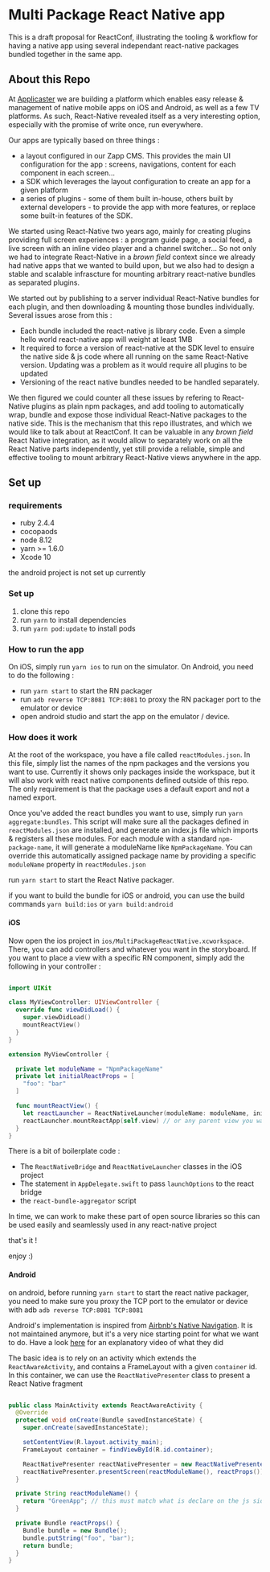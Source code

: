 # Multi Package React Native app

This is a draft proposal for ReactConf, illustrating the tooling & workflow for having a native app using several independant react-native packages bundled together in the same app.

## About this Repo

At [Applicaster](https://applicaster.com) we are building a platform which enables easy release & management of native mobile apps on iOS and Android, as well as a few TV platforms. As such, React-Native revealed itself as a very interesting option, especially with the promise of write once, run everywhere.

Our apps are typically based on three things :

- a layout configured in our Zapp CMS. This provides the main UI configuration for the app : screens, navigations, content for each component in each screen...
- a SDK which leverages the layout configuration to create an app for a given platform
- a series of plugins - some of them built in-house, others built by external developers - to provide the app with more features, or replace some built-in features of the SDK.

We started using React-Native two years ago, mainly for creating plugins providing full screen experiences : a program guide page, a social feed, a live screen with an inline video player and a channel switcher...
So not only we had to integrate React-Native in a _brown field_ context since we already had native apps that we wanted to build upon, but we also had to design a stable and scalable infrascture for mounting arbitrary react-native bundles as separated plugins.

We started out by publishing to a server individual React-Native bundles for each plugin, and then downloading & mounting those bundles individually.
Several issues arose from this :

- Each bundle included the react-native js library code. Even a simple hello world react-native app will weight at least 1MB
- It required to force a version of react-native at the SDK level to ensuire the native side & js code where all running on the same React-Native version. Updating was a problem as it would require all plugins to be updated
- Versioning of the react native bundles needed to be handled separately.

We then figured we could counter all these issues by refering to React-Native plugins as plain npm packages, and add tooling to automatically wrap, bundle and expose those individual React-Native packages to the native side. This is the mechanism that this repo illustrates, and which we would like to talk about at ReactConf. It can be valuable in any _brown field_ React Native integration, as it would allow to separately work on all the React Native parts independently, yet still provide a reliable, simple and effective tooling to mount arbitrary React-Native views anywhere in the app.

## Set up

### requirements

- ruby 2.4.4
- cocopaods
- node 8.12
- yarn >= 1.6.0
- Xcode 10

the android project is not set up currently

### Set up

1. clone this repo
2. run `yarn` to install dependencies
3. run `yarn pod:update` to install pods

### How to run the app

On iOS, simply run `yarn ios` to run on the simulator.
On Android, you need to do the following :

- run `yarn start` to start the RN packager
- run `adb reverse TCP:8081 TCP:8081` to proxy the RN packager port to the emulator or device
- open android studio and start the app on the emulator / device.

### How does it work

At the root of the workspace, you have a file called `reactModules.json`. In this file, simply list the names of the npm packages and the versions you want to use. Currently it shows only packages inside the workspace, but it will also work with react native components defined outside of this repo. The only requirement is that the package uses a default export and not a named export.

Once you've added the react bundles you want to use, simply run `yarn aggregate:bundles`.
This script will make sure all the packages defined in `reactModules.json` are installed, and generate an index.js file which imports & registers all these modules. For each module with a standard `npm-package-name`, it will generate a moduleName like `NpmPackageName`. You can override this automatically assigned package name by providing a specific `moduleName` property in `reactModules.json`

run `yarn start` to start the React Native packager.

if you want to build the bundle for iOS or android, you can use the build commands `yarn build:ios` or `yarn build:android`

#### iOS

Now open the ios project in `ios/MultiPackageReactNative.xcworkspace`. There, you can add controllers and whatever you want in the storyboard. If you want to place a view with a specific RN component, simply add the following in your controller :

```swift

import UIKit

class MyViewController: UIViewController {
  override func viewDidLoad() {
    super.viewDidLoad()
    mountReactView()
  }
}

extension MyViewController {

  private let moduleName = "NpmPackageName"
  private let initialReactProps = [
    "foo": "bar"
  ]

  func mountReactView() {
    let reactLauncher = ReactNativeLauncher(moduleName: moduleName, initialProperties: initialReactProps)
    reactLauncher.mountReactApp(self.view) // or any parent view you want to use
  }
}

```

There is a bit of boilerplate code :

- The `ReactNativeBridge` and `ReactNativeLauncher` classes in the iOS project
- The statement in `AppDelegate.swift` to pass `launchOptions` to the react bridge
- the `react-bundle-aggregator` script

In time, we can work to make these part of open source libraries so this can be used easily and seamlessly used in any react-native project

that's it !

enjoy :)

#### Android

on android, before running `yarn start` to start the react native packager, you need to make sure you proxy the TCP port to the emulator or device with adb
`adb reverse TCP:8081 TCP:8081`

Android's implementation is inspired from [Airbnb's Native Navigation](https://github.com/airbnb/native-navigation).
It is not maintained anymore, but it's a very nice starting point for what we want to do. Have a look [here](https://www.youtube.com/watch?v=tWitQoPgs8w) for an explanatory video of what they did

The basic idea is to rely on an activity which extends the `ReactAwareActivity`, and contains a FrameLayout with a given `container` id. In this container, we can use the `ReactNativePresenter` class to present a React Native fragment

```java

public class MainActivity extends ReactAwareActivity {
  @Override
  protected void onCreate(Bundle savedInstanceState) {
    super.onCreate(savedInstanceState);

    setContentView(R.layout.activity_main);
    FrameLayout container = findViewById(R.id.container);

    ReactNativePresenter reactNativePresenter = new ReactNativePresenter(this, container);
    reactNativePresenter.presentScreen(reactModuleName(), reactProps());
  }

  private String reactModuleName() {
    return "GreenApp"; // this must match what is declare on the js side in AppRegistry.registerComponent call
  }

  private Bundle reactProps() {
    Bundle bundle = new Bundle();
    bundle.putString("foo", "bar");
    return bundle;
  }
}

```
